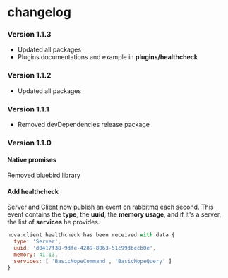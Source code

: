 # changelog

### Version 1.1.3

* Updated all packages
* Plugins documentations and example in __plugins/healthcheck__

### Version 1.1.2

* Updated all packages

### Version 1.1.1

* Removed devDependencies release package

### Version 1.1.0

#### Native promises
Removed bluebird library

#### Add healthcheck
Server and Client now publish an event on rabbitmq each second. This event contains the __type__, the __uuid__, the __memory usage__, and if it's a server, the list of __services__ he provides.

```js
nova:client healthcheck has been received with data {
  type: 'Server',
  uuid: 'd0417f38-9dfe-4289-8063-51c99dbccb0e',
  memory: 41.13,
  services: [ 'BasicNopeCommand', 'BasicNopeQuery' ]
}
```
